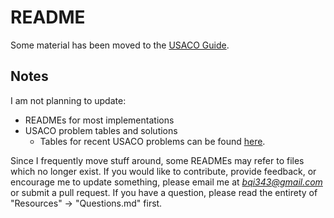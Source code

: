 # README

Some material has been moved to the [USACO Guide](https://usaco.guide/).

## Notes

I am not planning to update:

- READMEs for most implementations
- USACO problem tables and solutions
  - Tables for recent USACO problems can be found [here](https://usaco.guide/general/usaco-monthlies).

Since I frequently move stuff around, some READMEs may refer to files which no longer exist. If you would like to contribute, provide feedback, or encourage me to update something, please email me at *bqi343@gmail.com* or submit a pull request. If you have a question, please read the entirety of "Resources" -> "Questions.md" first.
